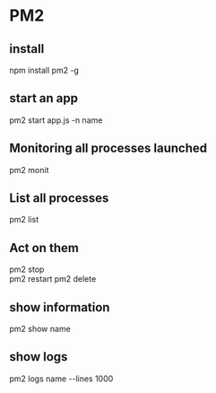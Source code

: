 # PM2

## install
npm install pm2 -g 

## start an app 
pm2 start app.js -n name

## Monitoring all processes launched
pm2 monit

## List all processes
pm2 list

## Act on them
pm2 stop    
pm2 restart 
pm2 delete 

## show information
pm2 show name

## show logs
pm2 logs name --lines 1000